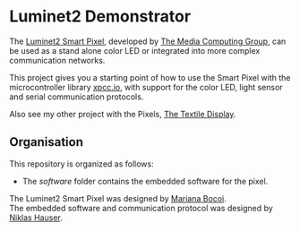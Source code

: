 Luminet2 Demonstrator
=====================

The [Luminet2 Smart Pixel][luminet2], developed by [The Media Computing Group][i10], can be used as a stand alone color LED or integrated into more complex communication networks.

This project gives you a starting point of how to use the Smart Pixel with the microcontroller library [xpcc.io][], with support for the color LED, light sensor and serial communication protocols.

Also see my other project with the Pixels, [The Textile Display][].

Organisation
------------

This repository is organized as follows:

-	The *software* folder contains the embedded software for the pixel.

The Luminet2 Smart Pixel was designed by [Mariana Bocoi][bocoi].  
The embedded software and communication protocol was designed by [Niklas Hauser][hauser].


[luminet2]: http://hci.rwth-aachen.de/luminet2
[i10]: http://hci.rwth-aachen.de
[bocoi]: http://hci.rwth-aachen.de/bocoi
[hauser]: http://hci.rwth-aachen.de/hauser
[xpcc.io]: http://xpcc.io
[The Textile Display]: https://github.com/salkinium/textile_display